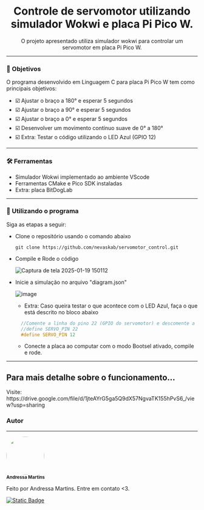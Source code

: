 <h1 align = "center">Controle de servomotor utilizando simulador Wokwi e placa Pi Pico W.</h1>

<p align = "center">O projeto apresentado utiliza simulador wokwi para controlar um servomotor em placa Pi Pico W.</p>

---
<h3>🎯 Objetivos</h3>
<p>O programa desenvolvido em Linguagem C para placa Pi Pico W tem como principais objetivos:</p>

- ☑️ Ajustar o braço a 180° e esperar 5 segundos
- ☑️ Ajustar o braço a 90° e esperar 5 segundos
- ☑️ Ajustar o braço a 0° e esperar 5 segundos
- ☑️ Desenvolver um movimento contínuo suave de 0° a 180°
- ☑️ Extra: Testar o código utilizando o LED Azul (GPIO 12)
  
---
<h3>🛠️ Ferramentas</h3>

  - Simulador Wokwi implementado ao ambiente VScode
  - Ferramentas CMake e Pico SDK instaladas
  - Extra: placa BitDogLab
---

<h3>🚀 Utilizando o programa</h3>

Siga as etapas a seguir:
- Clone o repositório usando o comando abaixo
    
	```gitconfig
	git clone https://github.com/nevaskab/servomotor_control.git
	```
  
- Compile e Rode o código <br>

 	![Captura de tela 2025-01-19 150112](https://github.com/user-attachments/assets/62fbcc03-5653-4826-be75-316d8e6581bb)

- Inicie a simulação no arquivo "diagram.json"

	![image](https://github.com/user-attachments/assets/91df9d25-d9d3-487c-85a3-6a5984bef813)

 	- Extra: Caso queira testar o que acontece com o LED Azul, faça o que está descrito no bloco abaixo

  ```c
	//Comente a linha do pino 22 (GPIO do servomotor) e descomente a linha do pino 12 (GPIO do LED RGB na cor Azul)
	//define SERVO_PIN 22
	#define SERVO_PIN 12
  ```
	- Conecte a placa ao computar com o modo Bootsel ativado, compile e rode.
---

<h2>Para mais detalhe sobre o funcionamento...</h2>
Visite: https://drive.google.com/file/d/1jteAYrG5ga5Q9dX57NgvaTK155hPvS6_/view?usp=sharing

### Autor
---
<a><img style="border-radius: 50%;" src="https://avatars.githubusercontent.com/u/133506658?s=400&u=add96d4ebb6071b0473386091845a1509b3de27b&v=4" width="100px;" alt=""/>
<br />
<sub><b>Andressa Martins</b></sub></a>

Feito por Andressa Martins. Entre em contato <3.

<a href="mailto:andressa.devsystem@gmail.com"><img alt="Static Badge" src="https://img.shields.io/badge/andressa.devsystem%40gmail.com-black?style=flat&logo=gmail&logoColor=%23EA4335&logoSize=auto&color=EDF2F4"></a>

